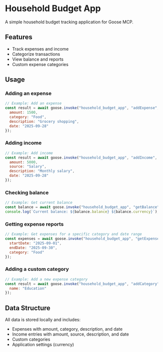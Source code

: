 # Household Budget App

A simple household budget tracking application for Goose MCP.

## Features

- Track expenses and income
- Categorize transactions
- View balance and reports
- Custom expense categories

## Usage

### Adding an expense

```javascript
// Example: Add an expense
const result = await goose.invoke("household_budget_app", "addExpense", {
  amount: 1500,
  category: "Food",
  description: "Grocery shopping",
  date: "2025-09-28"
});
```

### Adding income

```javascript
// Example: Add income
const result = await goose.invoke("household_budget_app", "addIncome", {
  amount: 5000,
  source: "Salary",
  description: "Monthly salary",
  date: "2025-09-28"
});
```

### Checking balance

```javascript
// Example: Get current balance
const balance = await goose.invoke("household_budget_app", "getBalance");
console.log(`Current balance: ${balance.balance} ${balance.currency}`);
```

### Getting expense reports

```javascript
// Example: Get expenses for a specific category and date range
const expenses = await goose.invoke("household_budget_app", "getExpenses", {
  startDate: "2025-09-01",
  endDate: "2025-09-30",
  category: "Food"
});
```

### Adding a custom category

```javascript
// Example: Add a new expense category
const result = await goose.invoke("household_budget_app", "addCategory", {
  name: "Education"
});
```

## Data Structure

All data is stored locally and includes:
- Expenses with amount, category, description, and date
- Income entries with amount, source, description, and date
- Custom categories
- Application settings (currency)